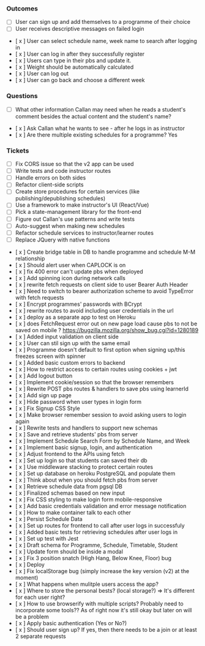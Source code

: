 ### Outcomes

- [   ] User can sign up and add themselves to a programme of their choice
- [   ] User receives descriptive messages on failed login

- [ x ] User can select schedule name, week name to search after logging in
- [ x ] User can log in after they successfully register
- [ x ] Users can type in their pbs and update it.
- [ x ] Weight should be automatically calculated
- [ x ] User can log out
- [ x ] User can go back and choose a different week

### Questions

- [  ] What other information Callan may need when he reads a student's comment besides the actual content and the student's name?
- [ x ] Ask Callan what he wants to see - after he logs in as instructor
- [ x ] Are there multiple existing schedules for a programme? Yes

### Tickets

- [  ] Fix CORS issue so that the v2 app can be used
- [  ] Write tests and code instructor routes
- [  ] Handle errors on both sides
- [  ] Refactor client-side scripts
- [  ] Create store procedures for certain services (like publishing/depublishing schedules)
- [  ] Use a framework to make instructor's UI (React/Vue)
- [  ] Pick a state-management library for the front-end
- [  ] Figure out Callan's use patterns and write tests
- [  ] Auto-suggest when making new schedules
- [  ] Refactor schedule services to instructor/learner routes
- [  ] Replace JQuery with native functions

- [ x ] Create bridge table in DB to handle programme and schedule M-M relationship
- [ x ] Should alert user when CAPLOCK is on
- [ x ] fix 400 error can't update pbs when deployed
- [ x ] Add spinning icon during network calls
- [ x ] rewrite fetch requests on client side to user Bearer Auth Header
- [ x ] Need to switch to bearer authorization scheme to avoid TypeError with fetch requests
- [ x ] Encrypt programmes' passwords with BCrypt
- [ x ] rewrite routes to avoid including user credentials in the url
- [ x ] deploy as a separate app to test on Heroku
- [ x ] does FetchRequest error out on new page load cause pbs to not be saved on mobile ? https://bugzilla.mozilla.org/show_bug.cgi?id=1280189
- [ x ] Added input validation on client side
- [ x ] User can stil sign up with the same email
- [ x ] Programme doesn't default to first option when signing up/this freezes screen with spinner
- [ x ] Added basic custom errors to backend
- [ x ] How to restrict access to certain routes using cookies + jwt
- [ x ] Add logout button
- [ x ] Implement cookie/session so that the browser remembers
- [ x ] Rewrite POST pbs routes & handlers to save pbs using learnerId
- [ x ] Add sign up page
- [ x ] Hide password when user types in login form
- [ x ] Fix Signup CSS Style
- [ x ] Make browser remember session to avoid asking users to login again 
- [ x ] Rewrite tests and handlers to support new schemas
- [ x ] Save and retrieve students' pbs from server
- [ x ] Implement Schedule Search Form by Schedule Name, and Week
- [ x ] Implement basic signup, login, and authentication
- [ x ] Adjust frontend to the APIs using fetch
- [ x ] Set up login so that students can saved their db
- [ x ] Use middleware stacking to protect certain routes
- [ x ] Set up database on heroku PostgreSQL and populate them
- [ x ] Think about when you should fetch pbs from server
- [ x ] Retrieve schedule data from pgsql DB
- [ x ] Finalized schemas based on new input
- [ x ] Fix CSS styling to make login form mobile-responsive
- [ x ] Add basic credentials validation and error message notification
- [ x ] How to make container talk to each other
- [ x ] Persist Schedule Data
- [ x ] Set up routes for frontend to call after user logs in successfuly
- [ x ] Added basic tests for retrieving schedules after user logs in
- [ x ] Set up test with Jest
- [ x ] Draft schema for Programme, Schedule, Timetable, Student
- [ x ] Update form should be inside a modal
- [ x ] Fix 3 position snatch (High Hang, Below Knee, Floor) bug
- [ x ] Deploy
- [ x ] Fix localStorage bug (simply increase the key version (v2) at the moment)
- [ x ] What happens when mulitple users access the app?
- [ x ] Where to store the personal bests? (local storage?) => It's different for each user right?
- [ x ] How to use browserify with multiple scripts? Probably need to incorporate some tools?? As of right now it's still okay but later on will be a problem
- [ x ] Apply basic authentication (Yes or No?)
- [ x ] Should user sign up? If yes, then there needs to be a join or at least 2 separate requests
